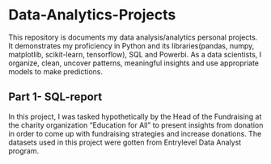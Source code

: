 # Data-Analytics-Projects

This repository is documents my data analysis/analytics personal projects. It demonstrates my proficiency in Python and its libraries(pandas, numpy, matplotlib, scikit-learn, tensorflow), SQL and Powerbi. 
As a data scientists, I organize, clean, uncover patterns, meaningful insights and use appropriate models to make predictions. 


## Part 1- SQL-report

In this project, I was tasked hypothetically by the Head of the Fundraising at the charity organization “Education for All” to present insights from donation in order to come up with fundraising strategies and increase donations.
The datasets used in this project were gotten from Entrylevel Data Analyst program. 

